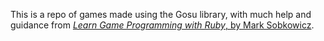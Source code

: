 This is a repo of games made using the Gosu library, with much help and guidance from [*Learn Game Programming with Ruby*, by Mark Sobkowicz](https://pragprog.com/book/msgpkids/learn-game-programming-with-ruby).
